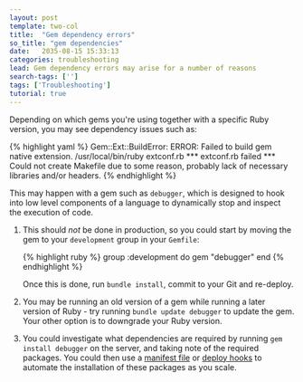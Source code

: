 ```yaml
---
layout: post
template: two-col
title:  "Gem dependency errors"
so_title: "gem dependencies"
date:   2035-08-15 15:33:13
categories: troubleshooting
lead: Gem dependency errors may arise for a number of reasons
search-tags: ['']
tags: ['Troubleshooting']
tutorial: true
---
```


Depending on which gems you're using together with a specific Ruby version, you may see dependency issues such as:

{% highlight yaml %}
Gem::Ext::BuildError: ERROR: Failed to build gem native extension.
/usr/local/bin/ruby extconf.rb
*** extconf.rb failed ***
Could not create Makefile due to some reason, probably lack of necessary
libraries and/or headers.
{% endhighlight %}

This may happen with a gem such as `debugger`, which is designed to hook into low level components of a language to dynamically stop and inspect the execution of code.

<ol>
<li><p>This should <i>not</i> be done in production, so you could start by moving the gem to your <code>development</code> group in your <code>Gemfile</code>:</p></li>

{% highlight ruby %}
group :development do
  gem "debugger"
end
{% endhighlight %}

<p>Once this is done, run <code>bundle install</code>, commit to your Git and re-deploy.</p>
<li><p>You may be running an old version of a gem while running a later version of Ruby - try running <code>bundle update debugger</code> to update the gem. Your other option is to downgrade your Ruby version.</p></li>

<li><p>You could investigate what dependencies are required by running <code>gem install debugger</code> on the server, and taking note of the required packages. You could then use a <a href="/stack-features/manifest-files.html">manifest file</a> or <a href="/stack-features/deploy-hooks.html">deploy hooks</a> to automate the installation of these packages as you scale.</p></li>

</ol>